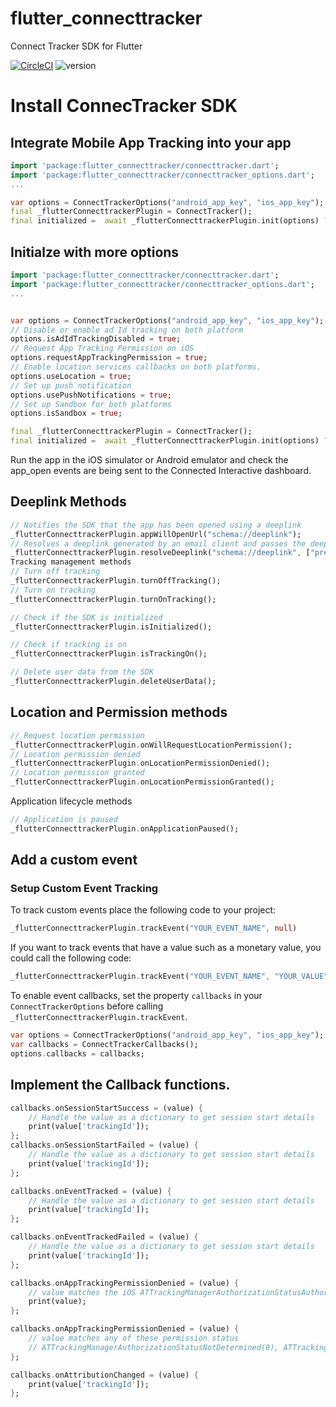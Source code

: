 # flutter_connecttracker
 Connect Tracker SDK for Flutter

[![CircleCI](https://dl.circleci.com/status-badge/img/gh/connectedinteractive/connectsdk-flutter/tree/main.svg?style=svg&circle-token=1653876f99a5465000014bdc4909a2fdbef9d6a3)](https://dl.circleci.com/status-badge/redirect/gh/connectedinteractive/connectsdk-flutter/tree/main)
![version](https://img.shields.io/badge/version-1.2.2-blue)

# Install ConnecTracker SDK

## Integrate Mobile App Tracking into your app
```dart
import 'package:flutter_connecttracker/connecttracker.dart';
import 'package:flutter_connecttracker/connecttracker_options.dart';
...

var options = ConnectTrackerOptions("android_app_key", "ios_app_key");
final _flutterConnecttrackerPlugin = ConnectTracker();
final initialized =  await _flutterConnecttrackerPlugin.init(options) ?? false;
```

## Initialze with more options
``` dart
import 'package:flutter_connecttracker/connecttracker.dart';
import 'package:flutter_connecttracker/connecttracker_options.dart';
...


var options = ConnectTrackerOptions("android_app_key", "ios_app_key");
// Disable or enable ad Id tracking on both platform
options.isAdIdTrackingDisabled = true;
// Request App Tracking Permission on iOS
options.requestAppTrackingPermission = true;
// Enable location services callbacks on both platforms.
options.useLocation = true;
// Set up push notification
options.usePushNotifications = true;
// Set up Sandbox for both platforms
options.isSandbox = true;

final _flutterConnecttrackerPlugin = ConnectTracker();
final initialized =  await _flutterConnecttrackerPlugin.init(options) ?? false;
```
Run the app in the iOS simulator or Android emulator and check the app_open events are being sent to the Connected Interactive dashboard.

## Deeplink Methods
```dart
// Notifies the SDK that the app has been opened using a deeplink
_flutterConnecttrackerPlugin.appWillOpenUrl("schema://deeplink");
// Resolves a deeplink generated by an email client and passes the deeplink to the SDK
_flutterConnecttrackerPlugin.resolveDeeplink("schema://deeplink", ["prefix1", "prefix2"]);
Tracking management methods
// Turn off tracking
_flutterConnecttrackerPlugin.turnOffTracking();
// Turn on tracking
_flutterConnecttrackerPlugin.turnOnTracking();

// Check if the SDK is initialized
_flutterConnecttrackerPlugin.isInitialized();

// Check if tracking is on
_flutterConnecttrackerPlugin.isTrackingOn();

// Delete user data from the SDK
_flutterConnecttrackerPlugin.deleteUserData();
```

## Location and Permission methods
```dart
// Request location permission
_flutterConnecttrackerPlugin.onWillRequestLocationPermission();
// Location permission denied
_flutterConnecttrackerPlugin.onLocationPermissionDenied();
// Location permission granted
_flutterConnecttrackerPlugin.onLocationPermissionGranted();
```

Application lifecycle methods

```dart
// Application is paused
_flutterConnecttrackerPlugin.onApplicationPaused();
```

## Add a custom event
### Setup Custom Event Tracking
To track custom events place the following code to your project:
```dart
_flutterConnecttrackerPlugin.trackEvent("YOUR_EVENT_NAME", null)
```

If you want to track events that have a value such as a monetary value, you could call the following code:
```dart
_flutterConnecttrackerPlugin.trackEvent("YOUR_EVENT_NAME", "YOUR_VALUE")
```
To enable event callbacks, set the property `callbacks` in your `ConnectTrackerOptions` before calling `_flutterConnecttrackerPlugin.trackEvent`.
```dart
var options = ConnectTrackerOptions("android_app_key", "ios_app_key");
var callbacks = ConnectTrackerCallbacks();
options.callbacks = callbacks;
```

## Implement the Callback functions.

```dart
callbacks.onSessionStartSuccess = (value) {
    // Handle the value as a dictionary to get session start details
    print(value['trackingId']);
};
callbacks.onSessionStartFailed = (value) {
    // Handle the value as a dictionary to get session start details
    print(value['trackingId']);
};

callbacks.onEventTracked = (value) {
    // Handle the value as a dictionary to get session start details
    print(value['trackingId']);
};

callbacks.onEventTrackedFailed = (value) {
    // Handle the value as a dictionary to get session start details
    print(value['trackingId']);
};

callbacks.onAppTrackingPermissionDenied = (value) {
    // value matches the iOS ATTrackingManagerAuthorizationStatusAuthorized constant (3)
    print(value);
};

callbacks.onAppTrackingPermissionDenied = (value) {
    // value matches any of these permission status
    // ATTrackingManagerAuthorizationStatusNotDetermined(0), ATTrackingManagerAuthorizationStatusRestricted(1), ATTrackingManagerAuthorizationStatusDenied(3)
};

callbacks.onAttributionChanged = (value) {
    print(value['trackingId']);
};
```